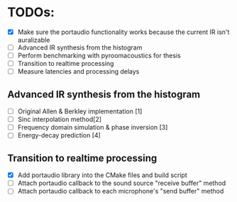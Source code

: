 # TODOs:
- [x] Make sure the portaudio functionality works because the current IR isn't auralizable
- [ ] Advanced IR synthesis from the histogram
- [ ] Perform benchmarking with pyroomacoustics for thesis
- [ ] Transition to realtime processing
- [ ] Measure latencies and processing delays

## Advanced IR synthesis from the histogram
- [ ] Original Allen & Berkley implementation [1]
- [ ] Sinc interpolation method[2]
- [ ] Frequency domain simulation & phase inversion [3]
- [ ] Energy-decay prediction [4]

## Transition to realtime processing
- [x] Add portaudio library into the CMake files and build script
- [ ] Attach portaudio callback to the sound source "receive buffer" method
- [ ] Attach portaudio callback to each microphone's "send buffer" method
